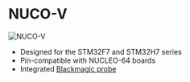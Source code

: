 # NUCO-V

![NUCO-V](nuco-v.png)

+ Designed for the STM32F7 and STM32H7 series
+ Pin-compatible with NUCLEO-64 boards
+ Integrated [Blackmagic probe](https://github.com/blacksphere/blackmagic)
